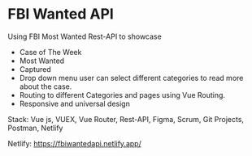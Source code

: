 # FBI Wanted API
Using FBI Most Wanted Rest-API to showcase
- Case of The Week
- Most Wanted 
- Captured
- Drop down menu user can select different categories to read more about the case.  
- Routing to different Categories and pages using Vue Routing.
- Responsive and universal design

Stack:
Vue js,
VUEX,
Vue Router,
Rest-API,
Figma,
Scrum,
Git Projects,
Postman,
Netlify


Netlify: https://fbiwantedapi.netlify.app/
